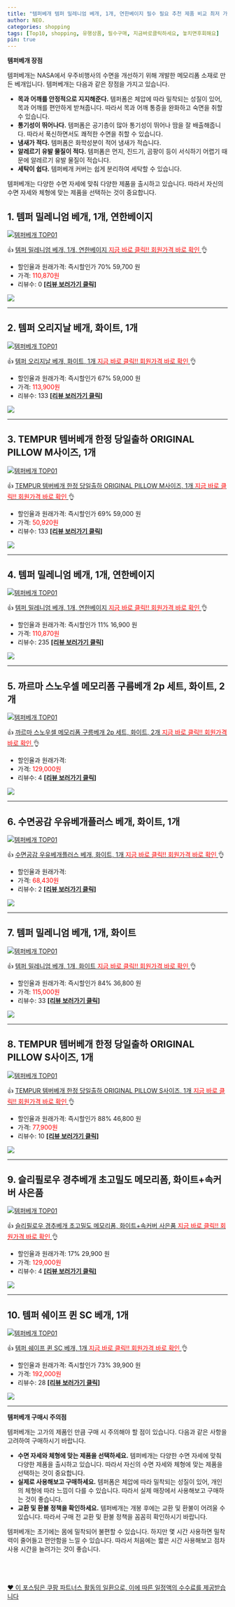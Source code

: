 ```yaml
---
title: "템퍼베개 템퍼 밀레니엄 베개, 1개, 연한베이지 필수 필요 추천 제품 비교 최저 가격 비교 장점 구매 후기 구매평"
author: NEO.
categories: shopping
tags: [Top10, shopping, 유행상품, 필수구매, 지금바로클릭하세요, 놓치면후회해요]
pin: true
---
```

**템퍼베개 장점**

템퍼베개는 NASA에서 우주비행사의 수면을 개선하기 위해 개발한 메모리폼 소재로 만든 베개입니다. 템퍼베개는 다음과 같은 장점을 가지고 있습니다.

* **목과 어깨를 안정적으로 지지해준다.** 템퍼폼은 체압에 따라 밀착되는 성질이 있어, 목과 어깨를 편안하게 받쳐줍니다. 따라서 목과 어깨 통증을 완화하고 숙면을 취할 수 있습니다.
* **통기성이 뛰어나다.** 템퍼폼은 공기층이 많아 통기성이 뛰어나 땀을 잘 배출해줍니다. 따라서 푹신하면서도 쾌적한 수면을 취할 수 있습니다.
* **냄새가 적다.** 템퍼폼은 화학성분이 적어 냄새가 적습니다.
* **알레르기 유발 물질이 적다.** 템퍼폼은 먼지, 진드기, 곰팡이 등이 서식하기 어렵기 때문에 알레르기 유발 물질이 적습니다.
* **세탁이 쉽다.** 템퍼베개 커버는 쉽게 분리하여 세탁할 수 있습니다.

템퍼베개는 다양한 수면 자세에 맞춰 다양한 제품을 출시하고 있습니다. 따라서 자신의 수면 자세와 체형에 맞는 제품을 선택하는 것이 중요합니다.

   

## 1. 템퍼 밀레니엄 베개, 1개, 연한베이지

[![템퍼베개 TOP01](https://thumbnail9.coupangcdn.com/thumbnails/remote/490x490ex/image/vendor_inventory/05b9/6e0cb35bad027a0fb23243f053a6c59e42265ed678c7e4350b43e8f20001.jpg)](https://link.coupang.com/re/AFFSDP?lptag=AF3617701&subid=GithubCoopas&pageKey=5039143274&traceid=V0-153&itemId=6776192779&vendorItemId=86606673815)


👍 [템퍼 밀레니엄 베개, 1개, 연한베이지 <font color=red> 지금 바로 클릭!! 회원가격 바로 확인 </font> ](https://link.coupang.com/re/AFFSDP?lptag=AF3617701&subid=GithubCoopas&pageKey=5039143274&traceid=V0-153&itemId=6776192779&vendorItemId=86606673815) 👌 


- 할인율과 원래가격: 즉시할인가 70%  59,700   원
- 가격: <span style='color:red'>110,870원</span>
- 리뷰수: 0  [**[리뷰 보러가기 클릭]**](https://link.coupang.com/re/AFFSDP?lptag=AF3617701&subid=GithubCoopas&pageKey=5039143274&traceid=V0-153&itemId=6776192779&vendorItemId=86606673815)

[![](/discount_price.png)](https://link.coupang.com/re/AFFSDP?lptag=AF3617701&subid=GithubCoopas&pageKey=5039143274&traceid=V0-153&itemId=6776192779&vendorItemId=86606673815)

---


   

## 2. 템퍼 오리지날 베개, 화이트, 1개

[![템퍼베개 TOP01](https://thumbnail8.coupangcdn.com/thumbnails/remote/490x490ex/image/vendor_inventory/b453/0627384f339119441b6e2884fa8edfcf111e88f68a5b80d66f723c9bb1de.jpg)](https://link.coupang.com/re/AFFSDP?lptag=AF3617701&subid=GithubCoopas&pageKey=6714058915&traceid=V0-153&itemId=15596639314&vendorItemId=87269385517)


👍 [템퍼 오리지날 베개, 화이트, 1개 <font color=red> 지금 바로 클릭!! 회원가격 바로 확인 </font> ](https://link.coupang.com/re/AFFSDP?lptag=AF3617701&subid=GithubCoopas&pageKey=6714058915&traceid=V0-153&itemId=15596639314&vendorItemId=87269385517) 👌 


- 할인율과 원래가격: 즉시할인가 67%  59,000   원
- 가격: <span style='color:red'>113,900원</span>
- 리뷰수: 133  [**[리뷰 보러가기 클릭]**](https://link.coupang.com/re/AFFSDP?lptag=AF3617701&subid=GithubCoopas&pageKey=6714058915&traceid=V0-153&itemId=15596639314&vendorItemId=87269385517)

[![](/discount_price.png)](https://link.coupang.com/re/AFFSDP?lptag=AF3617701&subid=GithubCoopas&pageKey=6714058915&traceid=V0-153&itemId=15596639314&vendorItemId=87269385517)

---


   

## 3. TEMPUR 템버베개 한정 당일출하 ORIGINAL PILLOW M사이즈, 1개

[![템퍼베개 TOP01](https://thumbnail8.coupangcdn.com/thumbnails/remote/490x490ex/image/vendor_inventory/ceca/d0cdb983c845f06b2fdeb628207375c7d19ac825bd920bd7a805eefaea6a.png)](https://link.coupang.com/re/AFFSDP?lptag=AF3617701&subid=GithubCoopas&pageKey=284661838&traceid=V0-153&itemId=903454438&vendorItemId=86705056356)


👍 [TEMPUR 템버베개 한정 당일출하 ORIGINAL PILLOW M사이즈, 1개 <font color=red> 지금 바로 클릭!! 회원가격 바로 확인 </font> ](https://link.coupang.com/re/AFFSDP?lptag=AF3617701&subid=GithubCoopas&pageKey=284661838&traceid=V0-153&itemId=903454438&vendorItemId=86705056356) 👌 


- 할인율과 원래가격: 즉시할인가 69%  59,000   원
- 가격: <span style='color:red'>50,920원</span>
- 리뷰수: 133  [**[리뷰 보러가기 클릭]**](https://link.coupang.com/re/AFFSDP?lptag=AF3617701&subid=GithubCoopas&pageKey=284661838&traceid=V0-153&itemId=903454438&vendorItemId=86705056356)

[![](/discount_price.png)](https://link.coupang.com/re/AFFSDP?lptag=AF3617701&subid=GithubCoopas&pageKey=284661838&traceid=V0-153&itemId=903454438&vendorItemId=86705056356)

---


   

## 4. 템퍼 밀레니엄 베개, 1개, 연한베이지

[![템퍼베개 TOP01](https://thumbnail9.coupangcdn.com/thumbnails/remote/490x490ex/image/vendor_inventory/05b9/6e0cb35bad027a0fb23243f053a6c59e42265ed678c7e4350b43e8f20001.jpg)](https://link.coupang.com/re/AFFSDP?lptag=AF3617701&subid=GithubCoopas&pageKey=5039143274&traceid=V0-153&itemId=6776192779&vendorItemId=86606673815)


👍 [템퍼 밀레니엄 베개, 1개, 연한베이지 <font color=red> 지금 바로 클릭!! 회원가격 바로 확인 </font> ](https://link.coupang.com/re/AFFSDP?lptag=AF3617701&subid=GithubCoopas&pageKey=5039143274&traceid=V0-153&itemId=6776192779&vendorItemId=86606673815) 👌 


- 할인율과 원래가격: 즉시할인가 11%  16,900   원
- 가격: <span style='color:red'>110,870원</span>
- 리뷰수: 235  [**[리뷰 보러가기 클릭]**](https://link.coupang.com/re/AFFSDP?lptag=AF3617701&subid=GithubCoopas&pageKey=5039143274&traceid=V0-153&itemId=6776192779&vendorItemId=86606673815)

[![](/discount_price.png)](https://link.coupang.com/re/AFFSDP?lptag=AF3617701&subid=GithubCoopas&pageKey=5039143274&traceid=V0-153&itemId=6776192779&vendorItemId=86606673815)

---


   

## 5. 까르마 스노우셀 메모리폼 구름베개 2p 세트, 화이트, 2개

[![템퍼베개 TOP01](https://thumbnail9.coupangcdn.com/thumbnails/remote/490x490ex/image/rs_quotation_api/qrnatvca/f4c579a7052a4d0780a3e4ce321e9bdc.jpg)](https://link.coupang.com/re/AFFSDP?lptag=AF3617701&subid=GithubCoopas&pageKey=6988861065&traceid=V0-153&itemId=17098410143&vendorItemId=84272250665)


👍 [까르마 스노우셀 메모리폼 구름베개 2p 세트, 화이트, 2개 <font color=red> 지금 바로 클릭!! 회원가격 바로 확인 </font> ](https://link.coupang.com/re/AFFSDP?lptag=AF3617701&subid=GithubCoopas&pageKey=6988861065&traceid=V0-153&itemId=17098410143&vendorItemId=84272250665) 👌 


- 할인율과 원래가격: 
- 가격: <span style='color:red'>129,000원</span>
- 리뷰수: 4  [**[리뷰 보러가기 클릭]**](https://link.coupang.com/re/AFFSDP?lptag=AF3617701&subid=GithubCoopas&pageKey=6988861065&traceid=V0-153&itemId=17098410143&vendorItemId=84272250665)

[![](/discount_price.png)](https://link.coupang.com/re/AFFSDP?lptag=AF3617701&subid=GithubCoopas&pageKey=6988861065&traceid=V0-153&itemId=17098410143&vendorItemId=84272250665)

---


   

## 6. 수면공감 우유베개플러스 베개, 화이트, 1개

[![템퍼베개 TOP01](https://thumbnail9.coupangcdn.com/thumbnails/remote/490x490ex/image/retail/images/462706893415201-76e9052e-0e9c-4a7e-a727-b37c9f66c3a9.jpg)](https://link.coupang.com/re/AFFSDP?lptag=AF3617701&subid=GithubCoopas&pageKey=1232475053&traceid=V0-153&itemId=2226298903&vendorItemId=70223947980)


👍 [수면공감 우유베개플러스 베개, 화이트, 1개 <font color=red> 지금 바로 클릭!! 회원가격 바로 확인 </font> ](https://link.coupang.com/re/AFFSDP?lptag=AF3617701&subid=GithubCoopas&pageKey=1232475053&traceid=V0-153&itemId=2226298903&vendorItemId=70223947980) 👌 


- 할인율과 원래가격: 
- 가격: <span style='color:red'>68,430원</span>
- 리뷰수: 2  [**[리뷰 보러가기 클릭]**](https://link.coupang.com/re/AFFSDP?lptag=AF3617701&subid=GithubCoopas&pageKey=1232475053&traceid=V0-153&itemId=2226298903&vendorItemId=70223947980)

[![](/discount_price.png)](https://link.coupang.com/re/AFFSDP?lptag=AF3617701&subid=GithubCoopas&pageKey=1232475053&traceid=V0-153&itemId=2226298903&vendorItemId=70223947980)

---


   

## 7. 템퍼 밀레니엄 베개, 1개, 화이트

[![템퍼베개 TOP01](https://thumbnail9.coupangcdn.com/thumbnails/remote/490x490ex/image/vendor_inventory/05b9/6e0cb35bad027a0fb23243f053a6c59e42265ed678c7e4350b43e8f20001.jpg)](https://link.coupang.com/re/AFFSDP?lptag=AF3617701&subid=GithubCoopas&pageKey=5039143274&traceid=V0-153&itemId=6776192778&vendorItemId=86606673822)


👍 [템퍼 밀레니엄 베개, 1개, 화이트 <font color=red> 지금 바로 클릭!! 회원가격 바로 확인 </font> ](https://link.coupang.com/re/AFFSDP?lptag=AF3617701&subid=GithubCoopas&pageKey=5039143274&traceid=V0-153&itemId=6776192778&vendorItemId=86606673822) 👌 


- 할인율과 원래가격: 즉시할인가 84%  36,800   원
- 가격: <span style='color:red'>115,000원</span>
- 리뷰수: 33  [**[리뷰 보러가기 클릭]**](https://link.coupang.com/re/AFFSDP?lptag=AF3617701&subid=GithubCoopas&pageKey=5039143274&traceid=V0-153&itemId=6776192778&vendorItemId=86606673822)

[![](/discount_price.png)](https://link.coupang.com/re/AFFSDP?lptag=AF3617701&subid=GithubCoopas&pageKey=5039143274&traceid=V0-153&itemId=6776192778&vendorItemId=86606673822)

---


   

## 8. TEMPUR 템버베개 한정 당일출하 ORIGINAL PILLOW S사이즈, 1개

[![템퍼베개 TOP01](https://thumbnail10.coupangcdn.com/thumbnails/remote/490x490ex/image/vendor_inventory/673f/96ef91a93b879389f335519239ba198fa249966aae9f757ff21d9edcb409.jpg)](https://link.coupang.com/re/AFFSDP?lptag=AF3617701&subid=GithubCoopas&pageKey=271696345&traceid=V0-153&itemId=854480482&vendorItemId=5169203222)


👍 [TEMPUR 템버베개 한정 당일출하 ORIGINAL PILLOW S사이즈, 1개 <font color=red> 지금 바로 클릭!! 회원가격 바로 확인 </font> ](https://link.coupang.com/re/AFFSDP?lptag=AF3617701&subid=GithubCoopas&pageKey=271696345&traceid=V0-153&itemId=854480482&vendorItemId=5169203222) 👌 


- 할인율과 원래가격: 즉시할인가 88%  46,800   원
- 가격: <span style='color:red'>77,900원</span>
- 리뷰수: 10  [**[리뷰 보러가기 클릭]**](https://link.coupang.com/re/AFFSDP?lptag=AF3617701&subid=GithubCoopas&pageKey=271696345&traceid=V0-153&itemId=854480482&vendorItemId=5169203222)

[![](/discount_price.png)](https://link.coupang.com/re/AFFSDP?lptag=AF3617701&subid=GithubCoopas&pageKey=271696345&traceid=V0-153&itemId=854480482&vendorItemId=5169203222)

---


   

## 9. 슬리필로우 경추베개 초고밀도 메모리폼, 화이트+속커버 사은품

[![템퍼베개 TOP01](https://thumbnail8.coupangcdn.com/thumbnails/remote/490x490ex/image/vendor_inventory/eb15/bb7960c56c659f343359d562d64cc31d25292a38e029e21d26f2c29d14c7.jpg)](https://link.coupang.com/re/AFFSDP?lptag=AF3617701&subid=GithubCoopas&pageKey=7667051170&traceid=V0-153&itemId=20442403264&vendorItemId=86470598682)


👍 [슬리필로우 경추베개 초고밀도 메모리폼, 화이트+속커버 사은품 <font color=red> 지금 바로 클릭!! 회원가격 바로 확인 </font> ](https://link.coupang.com/re/AFFSDP?lptag=AF3617701&subid=GithubCoopas&pageKey=7667051170&traceid=V0-153&itemId=20442403264&vendorItemId=86470598682) 👌 


- 할인율과 원래가격: 17%  29,900   원
- 가격: <span style='color:red'>129,000원</span>
- 리뷰수: 4  [**[리뷰 보러가기 클릭]**](https://link.coupang.com/re/AFFSDP?lptag=AF3617701&subid=GithubCoopas&pageKey=7667051170&traceid=V0-153&itemId=20442403264&vendorItemId=86470598682)

[![](/discount_price.png)](https://link.coupang.com/re/AFFSDP?lptag=AF3617701&subid=GithubCoopas&pageKey=7667051170&traceid=V0-153&itemId=20442403264&vendorItemId=86470598682)

---


   

## 10. 템퍼 쉐이프 퀸 SC 베개, 1개

[![템퍼베개 TOP01](https://thumbnail6.coupangcdn.com/thumbnails/remote/490x490ex/image/retail/images/5061787769344876-a7d47932-04a0-4c0f-8da8-9adf490c39c3.jpg)](https://link.coupang.com/re/AFFSDP?lptag=AF3617701&subid=GithubCoopas&pageKey=6733999041&traceid=V0-153&itemId=15699186957&vendorItemId=82913767185)


👍 [템퍼 쉐이프 퀸 SC 베개, 1개 <font color=red> 지금 바로 클릭!! 회원가격 바로 확인 </font> ](https://link.coupang.com/re/AFFSDP?lptag=AF3617701&subid=GithubCoopas&pageKey=6733999041&traceid=V0-153&itemId=15699186957&vendorItemId=82913767185) 👌 


- 할인율과 원래가격: 즉시할인가 73%  39,900   원
- 가격: <span style='color:red'>192,000원</span>
- 리뷰수: 28  [**[리뷰 보러가기 클릭]**](https://link.coupang.com/re/AFFSDP?lptag=AF3617701&subid=GithubCoopas&pageKey=6733999041&traceid=V0-153&itemId=15699186957&vendorItemId=82913767185)

[![](/discount_price.png)](https://link.coupang.com/re/AFFSDP?lptag=AF3617701&subid=GithubCoopas&pageKey=6733999041&traceid=V0-153&itemId=15699186957&vendorItemId=82913767185)

---
**템퍼베개 구매시 주의점**

템퍼베개는 고가의 제품인 만큼 구매 시 주의해야 할 점이 있습니다. 다음과 같은 사항을 고려하여 구매하시기 바랍니다.

* **수면 자세와 체형에 맞는 제품을 선택하세요.** 템퍼베개는 다양한 수면 자세에 맞춰 다양한 제품을 출시하고 있습니다. 따라서 자신의 수면 자세와 체형에 맞는 제품을 선택하는 것이 중요합니다.
* **실제로 사용해보고 구매하세요.** 템퍼폼은 체압에 따라 밀착되는 성질이 있어, 개인의 체형에 따라 느낌이 다를 수 있습니다. 따라서 실제 매장에서 사용해보고 구매하는 것이 좋습니다.
* **교환 및 환불 정책을 확인하세요.** 템퍼베개는 개봉 후에는 교환 및 환불이 어려울 수 있습니다. 따라서 구매 전 교환 및 환불 정책을 꼼꼼히 확인하시기 바랍니다.

템퍼베개는 초기에는 몸에 밀착되어 불편할 수 있습니다. 하지만 몇 시간 사용하면 밀착력이 줄어들고 편안함을 느낄 수 있습니다. 따라서 처음에는 짧은 시간 사용해보고 점차 사용 시간을 늘려가는 것이 좋습니다.<br><br><br><br><br> [ ❤  이 포스팅은 쿠팡 파트너스 활동의 일환으로, 이에 따른 일정액의 수수료를 제공받습니다](https://link.coupang.com/a/bcEFyh)